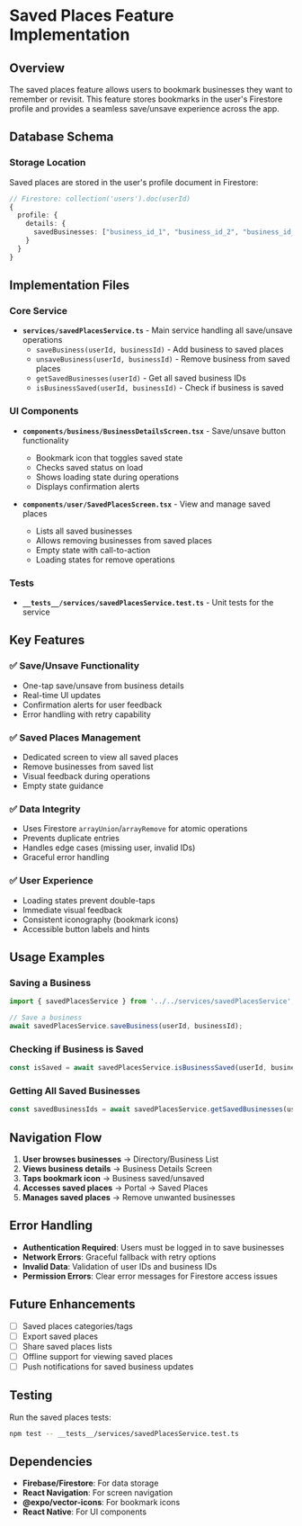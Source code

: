 # Saved Places Feature Implementation

## Overview
The saved places feature allows users to bookmark businesses they want to remember or revisit. This feature stores bookmarks in the user's Firestore profile and provides a seamless save/unsave experience across the app.

## Database Schema

### Storage Location
Saved places are stored in the user's profile document in Firestore:

```typescript
// Firestore: collection('users').doc(userId)
{
  profile: {
    details: {
      savedBusinesses: ["business_id_1", "business_id_2", "business_id_3"]
    }
  }
}
```

## Implementation Files

### Core Service
- **`services/savedPlacesService.ts`** - Main service handling all save/unsave operations
  - `saveBusiness(userId, businessId)` - Add business to saved places
  - `unsaveBusiness(userId, businessId)` - Remove business from saved places
  - `getSavedBusinesses(userId)` - Get all saved business IDs
  - `isBusinessSaved(userId, businessId)` - Check if business is saved

### UI Components
- **`components/business/BusinessDetailsScreen.tsx`** - Save/unsave button functionality
  - Bookmark icon that toggles saved state
  - Checks saved status on load
  - Shows loading state during operations
  - Displays confirmation alerts

- **`components/user/SavedPlacesScreen.tsx`** - View and manage saved places
  - Lists all saved businesses
  - Allows removing businesses from saved places
  - Empty state with call-to-action
  - Loading states for remove operations

### Tests
- **`__tests__/services/savedPlacesService.test.ts`** - Unit tests for the service

## Key Features

### ✅ Save/Unsave Functionality
- One-tap save/unsave from business details
- Real-time UI updates
- Confirmation alerts for user feedback
- Error handling with retry capability

### ✅ Saved Places Management
- Dedicated screen to view all saved places
- Remove businesses from saved list
- Visual feedback during operations
- Empty state guidance

### ✅ Data Integrity
- Uses Firestore `arrayUnion`/`arrayRemove` for atomic operations
- Prevents duplicate entries
- Handles edge cases (missing user, invalid IDs)
- Graceful error handling

### ✅ User Experience
- Loading states prevent double-taps
- Immediate visual feedback
- Consistent iconography (bookmark icons)
- Accessible button labels and hints

## Usage Examples

### Saving a Business
```typescript
import { savedPlacesService } from '../../services/savedPlacesService';

// Save a business
await savedPlacesService.saveBusiness(userId, businessId);
```

### Checking if Business is Saved
```typescript
const isSaved = await savedPlacesService.isBusinessSaved(userId, businessId);
```

### Getting All Saved Businesses
```typescript
const savedBusinessIds = await savedPlacesService.getSavedBusinesses(userId);
```

## Navigation Flow

1. **User browses businesses** → Directory/Business List
2. **Views business details** → Business Details Screen
3. **Taps bookmark icon** → Business saved/unsaved
4. **Accesses saved places** → Portal → Saved Places
5. **Manages saved places** → Remove unwanted businesses

## Error Handling

- **Authentication Required**: Users must be logged in to save businesses
- **Network Errors**: Graceful fallback with retry options
- **Invalid Data**: Validation of user IDs and business IDs
- **Permission Errors**: Clear error messages for Firestore access issues

## Future Enhancements

- [ ] Saved places categories/tags
- [ ] Export saved places
- [ ] Share saved places lists
- [ ] Offline support for viewing saved places
- [ ] Push notifications for saved business updates

## Testing

Run the saved places tests:
```bash
npm test -- __tests__/services/savedPlacesService.test.ts
```

## Dependencies

- **Firebase/Firestore**: For data storage
- **React Navigation**: For screen navigation
- **@expo/vector-icons**: For bookmark icons
- **React Native**: For UI components
